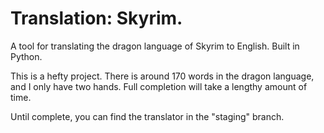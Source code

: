 # Translation: Skyrim.

A tool for translating the dragon language of Skyrim to English. Built in Python.

This is a hefty project. There is around 170 words in the dragon language, and I only have two hands. Full completion will take a lengthy amount of time.

Until complete, you can find the translator in the "staging" branch.
